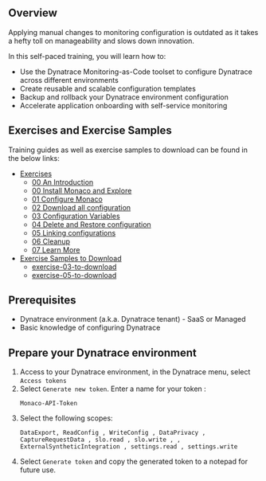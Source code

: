 ## Overview

Applying manual changes to monitoring configuration is outdated as it takes a hefty toll on manageability and slows down innovation.

In this self-paced training, you will learn how to:
- Use the Dynatrace Monitoring-as-Code toolset to configure Dynatrace across different environments
- Create reusable and scalable configuration templates
- Backup and rollback your Dynatrace environment configuration
- Accelerate application onboarding with self-service monitoring

## Exercises and Exercise Samples

Training guides as well as exercise samples to download can be found in the below links:

- [Exercises](exercise-instructions)
     - [00 An Introduction](exercise-instructions/content/00%20An%20Introduction/index.md) 
     - [00 Install Monaco and Explore](exercise-instructions/content/00%20Install%20Monaco%20and%20Explore/index.md)    
     - [01 Configure Monaco](exercise-instructions/content/01%20Configure%20Monaco/index.md)
     - [02 Download all configuration](exercise-instructions/content/02%20Download%20all%20configuration/index.md)
     - [03 Configuration Variables](exercise-instructions/content/03%20Configuration%20Variables/index.md)
     - [04 Delete and Restore configuration](exercise-instructions/content/04%20Delete%20and%20Restore%20configuration/index.md)
     - [05 Linking configurations](exercise-instructions/content/05%20Linking%20configurations/index.md)
     - [06 Cleanup](exercise-instructions/content/06%20Cleanup/index.md)
     - [07 Learn More](exercise-instructions/content/07%20Learn%20More/index.md)
- [Exercise Samples to Download](exercise-samples-to-download)
    - [exercise-03-to-download](exercise-samples-to-download/exercise-03-to-download)
    - [exercise-05-to-download](exercise-samples-to-download/exercise-05-to-download)

## Prerequisites
- Dynatrace environment (a.k.a. Dynatrace tenant) - SaaS or Managed
- Basic knowledge of configuring Dynatrace

## Prepare your Dynatrace environment

1. Access to your Dynatrace environment, in the Dynatrace menu, select `Access tokens`
2. Select `Generate new token`. Enter a name for your token : 
    ```text
    Monaco-API-Token
    ```
3. Select the following scopes: 
   ```text
   DataExport, ReadConfig , WriteConfig , DataPrivacy , CaptureRequestData , slo.read , slo.write , , ExternalSyntheticIntegration , settings.read , settings.write
   ```
4. Select `Generate token` and copy the generated token to a notepad for future use. 

